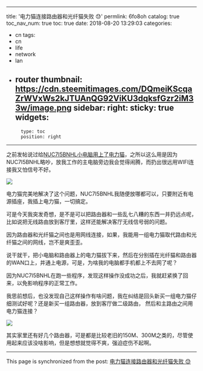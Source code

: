
---
title: '电力猫连接路由器和光纤猫失败 😓'
permlink: 6fo8oh
catalog: true
toc_nav_num: true
toc: true
date: 2018-08-20 13:29:03
categories:
- cn
tags:
- cn
- life
- network
- lan
- router
thumbnail: https://cdn.steemitimages.com/DQmeiKScqaZrWVxWs2kJTUAnQG92ViKU3dqksfGzr2iM33w/image.png
sidebar:
    right:
        sticky: true
widgets:
    -
        type: toc
        position: right
---


之前发帖说过给[NUC7I5BNHL小电脑用上了电力猫](https://steemit.com/modem/@oflyhigh/nuc7i5bnhl)，之所以这么用是因为NUC7I5BNHL略吵，放我工作的主电脑旁边我会觉得闹腾，而扔出很远用WIFI连接我又怕信号不好。

![](https://cdn.steemitimages.com/DQmeiKScqaZrWVxWs2kJTUAnQG92ViKU3dqksfGzr2iM33w/image.png)

电力猫完美地解决了这个问题，NUC7I5BNHL我随便放哪都可以，只要附近有电源插座，我插上电力猫，一切搞定。

可是今天我突发奇想，是不是可以把路由器和一些乱七八糟的东西一并扔远点呢，比如说把无线路由放到客厅里，这样还能解决客厅无线信号弱的问题。

因为路由器和光纤猫之间也是用网线连接，如果，我能用一组电力猫取代路由和光纤猫之间的网线，岂不是爽歪歪。

说干就干，把小电脑和路由器上的电力猫拔下来，然后在分别插在光纤猫和路由器的WAN口上，并通上电源，可是，为啥我的电脑都手机都上不去网了呢？

因为NUC7I5BNHL在跑一些程序，发现这样操作没成功之后，我就赶紧换了回来，以免影响程序的正常工作。

我思前想后，也没发现自己这样操作有啥问题，我在纠结是回头新买一组电力猫仔细测试好呢？还是新买一组路由器，放到客厅做二级路由， 然后和主路由之间用电力猫连接？

![](https://cdn.steemitimages.com/DQmQTqJErYLi39oMo4aoLDG5QGWSoweRs4Qsp7XgW1nfNE2/image.png)

其实家里还有好几个路由器，可是都是比较老旧的150M、300M之类的，尽管使用起来应该没啥影响，但是想想就觉得不爽，强迫症伤不起啊。

- - -

This page is synchronized from the post: [电力猫连接路由器和光纤猫失败 😓](https://steemit.com/@oflyhigh/6fo8oh)
